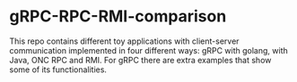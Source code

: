 # gRPC-RPC-RMI-comparison
This repo contains different toy applications with client-server communication implemented in four different ways: gRPC with golang, with Java, ONC RPC and RMI. For gRPC there are extra examples that show some of its functionalities. 
